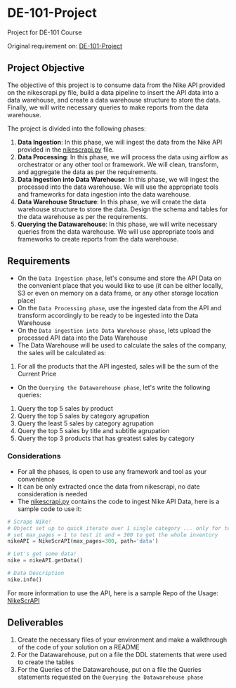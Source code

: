 # DE-101-Project

Project for DE-101 Course

Original requirement on: [DE-101-Project][original_requirements]

## Project Objective

The objective of this project is to consume data from the Nike API provided on the nikescrapi.py file, build a data pipeline to insert the API data into a data warehouse, and create a data warehouse structure to store the data. Finally, we will write necessary queries to make reports from the data warehouse.

The project is divided into the following phases:

1. **Data Ingestion**:
   In this phase, we will ingest the data from the Nike API provided in the [nikescrapi.py][file_nikescrapi] file.
2. **Data Processing**:
   In this phase, we will process the data using airflow as orchestrator or any other tool or framework. We will clean, transform, and aggregate the data as per the requirements.
3. **Data Ingestion into Data Warehouse**:
   In this phase, we will ingest the processed into the data warehouse. We will use the appropriate tools and frameworks for data ingestion into the data warehouse.
4. **Data Warehouse Structure**:
   In this phase, we will create the data warehouse structure to store the data. Design the schema and tables for the data warehouse as per the requirements.
5. **Querying the Datawarehouse**:
   In this phase, we will write necessary queries from the data warehouse. We will use appropriate tools and frameworks to create reports from the data warehouse.

## Requirements

- On the `Data Ingestion phase`, let's consume and store the API Data on the convenient place that you would like to use (it can be either locally, S3 or even on memory on a data frame, or any other storage location place)
- On the `Data Processing phase`, use the ingested data from the API and transform accordingly to be ready to be ingested into the Data Warehouse
- On the `Data ingestion into Data Warehouse phase`, lets upload the processed API data into the Data Warehouse
- The Data Warehouse will be used to calculate the sales of the company, the sales will be calculated as:

1. For all the products that the API ingested, sales will be the sum of the Current Price

- On the `Querying the Datawarehouse phase`, let's write the following queries:

1. Query the top 5 sales by product
2. Query the top 5 sales by category agrupation
3. Query the least 5 sales by category agrupation
4. Query the top 5 sales by title and subtitle agrupation
5. Query the top 3 products that has greatest sales by category

### Considerations

- For all the phases, is open to use any framework and tool as your convenience
- It can be only extracted once the data from nikescrapi, no date consideration is needed
- The [nikescrapi.py][file_nikescrapi] contains the code to ingest Nike API Data, here is a sample code to use it:

```py
# Scrape Nike!
# Object set up to quick iterate over 1 single category ... only for testing
# set max_pages = 1 to test it and = 300 to get the whole inventory
nikeAPI = NikeScrAPI(max_pages=300, path='data')

# Let's get some data!
nike = nikeAPI.getData()

# Data Description
nike.info()
```

For more information to use the API, here is a sample Repo of the Usage:
[NikeScrAPI][NikeScrAPI]

## Deliverables

1. Create the necessary files of your environment and make a walkthrough of the code of your solution on a README
2. For the Datawarehouse, put on a file the DDL statements that were used to create the tables
3. For the Queries of the Datawarehouse, put on a file the Queries statements requested on the `Querying the Datawarehouse phase`

[original_requirements]: https://github.com/enriquedevs/DE-101-Project
[NikeScrAPI]: https://github.com/artexmg/NikeScrAPI
[file_nikescrapi]: scrapper/nikescrapi.py
